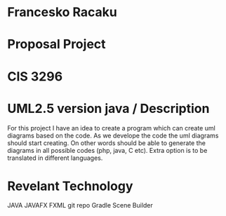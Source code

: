 # Francesko Racaku
# Proposal Project
# CIS 3296 

# UML2.5 version java / Description


For this project I have an idea to create a program which can create uml diagrams based on the code. As we develope the code the uml diagrams should start creating. On other words should be able to generate the diagrams in all possible codes (php, java, C etc). Extra option is to be translated in different languages.


# Revelant Technology

JAVA 
JAVAFX
FXML
git repo
Gradle
Scene Builder

